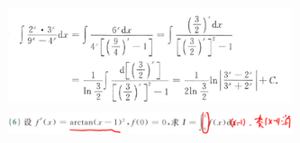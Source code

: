 ![image-20230718225542285](./assets/image-20230718225542285.png)

![2b541e678af5aab08faeb5204d8724b7](./assets/2b541e678af5aab08faeb5204d8724b7.png)